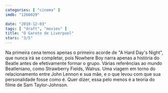 ```yaml
---
categories: [ "cinema" ]
imdb: "1266029"

date: "2010-12-03"
tags: [ "draft", "movies" ]
title: "O Garoto de Liverpool"
stars: "3/5"
---
```

Na primeira cena temos apenas o primeiro acorde de "A Hard Day's Night", que nunca irá se completar, pois Nowhere Boy narra apenas a história do Beatle antes de efetivamente formar o grupo. Várias referências ao mundo Beatleniano, como Strawberry Fields, Walrus. Uma viagem em torno do relacionamento entre John Lennon e sua mãe, e o que levou com que sua personalidade fosse como é. Quer dizer, essa pelo menos é a teoria do filme de Sam Taylor-Johnson.
